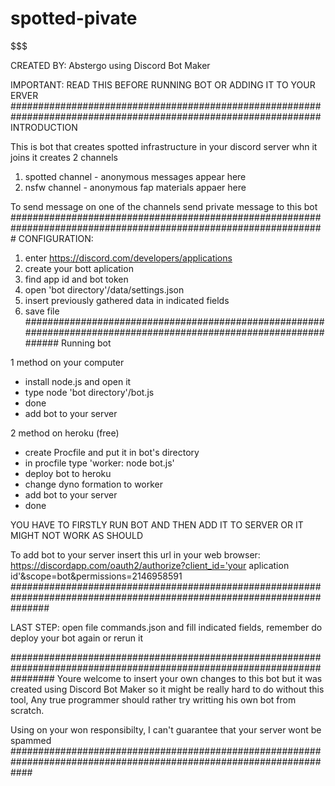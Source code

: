 # spotted-pivate
$$$$$$$$$$$$$$$$$$$$$$$$$$$$$$$$$$$$$$$$$$$$$$$$$$$$$$$$$$$$$$$$$$$$$$$$$$$$$$$$$$$$$$$$$$$$$$$$$$$$$$$

CREATED BY: Abstergo using Discord Bot Maker

$$$$$$$$$$$$$$$$$$$$$$$$$$$$$$$$$$$$$$$$$$$$$$$$$$$$$$$$$$$$$$$$$$$$$$$$$$$$$$$$$$$$$$$$$$$$$$$$$$$$$$$$$$$$
IMPORTANT: READ THIS BEFORE RUNNING BOT OR ADDING IT TO YOUR ERVER
################################################################################################################
INTRODUCTION

This is bot that creates spotted infrastructure in your discord server
whn it joins it creates 2 channels

1. spotted channel 	- anonymous messages appear here
2. nsfw channel 	- anonymous fap materials appaer here

To send message on one of the channels send private message to this bot
#################################################################################################################
CONFIGURATION:
1. enter https://discord.com/developers/applications
2. create your bott aplication
3. find app id and bot token
4. open 'bot directory'/data/settings.json
5. insert previously gathered data in indicated fields
6. save file
##################################################################################################################
Running bot

1 method on your computer
- install node.js and open it
- type node 'bot directory'/bot.js
- done
- add bot to your server

2 method on heroku (free)
- create Procfile and put it in bot's directory
- in procfile type 'worker: node bot.js'
- deploy bot to heroku
- change dyno formation to worker 
- add bot to your server
- done

YOU HAVE TO FIRSTLY RUN BOT AND THEN ADD IT TO SERVER OR IT MIGHT NOT WORK AS SHOULD

To add bot to your server insert this url in your web browser: https://discordapp.com/oauth2/authorize?client_id='your aplication id'&scope=bot&permissions=2146958591
#######################################################################################################################

LAST STEP: open file commands.json and fill indicated fields, remember do deploy your bot again or rerun it

########################################################################################################################
Youre welcome to insert your own changes to this bot but it was created using Discord Bot Maker so it might be really hard to do without this tool, 
Any true programmer should rather try writting his own bot from scratch.

Using on your won responsibilty, I can't guarantee that your server wont be spammed
####################################################################################################################
